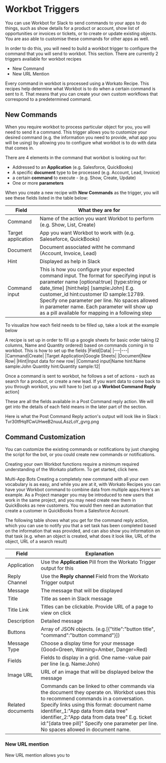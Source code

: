 # Workbot Triggers
You can use Workbot for Slack to send commands to your apps to do things, such as show details for a product or account, show list of opportunities or invoices or tickets, or to create or update existing objects. You are aso able to customise these commands for other apps as well.

In order to do this, you will need to build a workbot trigger to configure the command that you will send to workbot. This section. There are currently 2 triggers available for workbot recipes
* New Command
* New URL Mention

Every command in workbot is processed using a Workato Recipe. This recipes help determine what Workbot is to do when a certain command is sent to it. That means that you can create your own custom workflows that correspond to a predetermined command.


## New Commands
When you require workbot to process particular object for you, you will need to send it a command. This trigger allows you to customize your desired command (e.g. the information you need to provide, what app you will be using) by allowing you to configure what workbot is to do with data that comes in. 

There are 4 elements in the command that workbot is looking out for:
* Addressed to an **Application** (e.g. Salesforce, QuickBooks) 
* A specific **document** type to be processed (e.g. Account, Lead, Invoice)
* a certain **command** to execute - (e.g. Show, Create, Update)
* One or more **parameters**

When you create a new recipe with **New Commands** as the trigger, you will see these fields listed in the table below:

|Field   |What they are for   |
|---|---|
|Command   |Name of the action you want Workbot to perform (e.g. Show, List, Create)|
|Target application   |App you want Workbot to work with (e.g. Saleseforce, QuickBooks)|
|Document   |Document associated witht he command (Account, Invoice, Lead)   |
|Hint|Displayed as help in Slack|
|Command input |This is how you configure your expected command input. The format for specifying input is parameter name \[optional:true]  \[type:string or date_time]   \[hint:help]   \[sample:John] E.g. customer_id hint:customer ID sample:12789. Specify one parameter per line. No spaces allowed in parameter name. Each parameter will show up as a pill available for mapping in a following step|

To visualize how each field needs to be filled up, take a look at the example below

A recipe is set up in order to fill up a google sheets for basic order taking (2 columns, Name and Quantity ordered) based on commands coming in to workbot. 
This is how to set up the fields
|Field|Data|
|---|---|
|Cammand|Create|
|Target Application|Google Sheets|
|Document|New Row|
|Hint|Input data for new row|
|Command input|Name  hint:Name sample:John
Quantity hint:Quantity sample:12|

Once a command is sent to workbot, he follows a set of actions - such as search for a product, or create a new lead. If you want data to come back to you through workbot, you will have to [set up a **Workbot Command Reply** action]

These are all the fields available in a Post Command reply action. We will get into the details of each field means in the later part of the section.


Here is what the Post Command Reply action's output will look like in Slack : 
Tvr30tfHqlfCwUHweB2nuuLAszLoY_gvrg.png



## Command Customization
You can customize the existing commands or notifications by just changing the script for the bot, or you could create new commands or notifications.



Creating your own Workbot functions require a minimum required understanding of the Workato platform. To get started, click here.



Multi-App Bots
Creating a completely new command with all your own vocabulary is as easy, and while you are at it, with Workato Recipes you can have your Workbot command to combine data from multiple apps.Here's an example. As a Project manager you may be introduced to new users that work in the same project, and you may need create new them in QuickBooks as new customers. You would then need an automation that create a customer in QuickBooks from a Salesforce Account. 



The following table shows what you get for the command reply action, which you can use to notify you that a set task has been completed based on the information that was provided, and can also show you information on that task (e.g. when an object is created, what does it look like, URL of the object, URL of a search result)

|Field   |Explanation   |
|---|---|
|Application|Use the **Application** Pill from the Workato Trigger output for this|
|Reply Channel|Use the **Reply channel** Field from the Workato Trigger output|
|Message|The message that will be displayed|
|Title|Title as seen in Slack message|
|Title Link|Titles can be clickable. Provide URL of a page to view on click|
|Description|Detailed message|
|Buttons|Array of JSON objects. (e.g.\[{"title":"button title", "command":"button command"}])|
|Message Type|Choose a display time for your message (Good=Green, Warning=Amber, Danger=Red)|
|Fields|Fields to display in a grid. One name-value pair per line (e.g. Name:John)
|Image URL|URL of an image that will be displayed below the message
|Related documents|Commands can be linked to other commands via the document they operate on. Workbot uses this to recommend commands in a conversation. Specify links using this format: document name identifier_1:"App data from data tree" identifier_2:"App data from data tree" E.g. ticket id:"[data tree pill]" Specify one parameter per line. No spaces allowed in document name.|

### New URL mention

New URL mention allows you to
